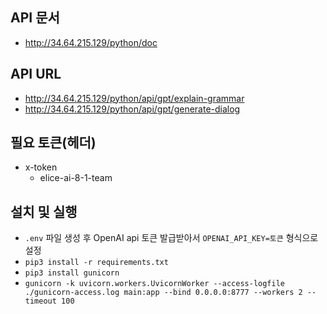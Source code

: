 ## API 문서

- http://34.64.215.129/python/doc


## API URL

- http://34.64.215.129/python/api/gpt/explain-grammar
- http://34.64.215.129/python/api/gpt/generate-dialog


## 필요 토큰(헤더)

- x-token
  - elice-ai-8-1-team


## 설치 및 실행
- `.env` 파일 생성 후 OpenAI api 토큰 발급받아서 `OPENAI_API_KEY=토큰` 형식으로 설정
- `pip3 install -r requirements.txt`
- `pip3 install gunicorn`
- `gunicorn -k uvicorn.workers.UvicornWorker --access-logfile ./gunicorn-access.log main:app --bind 0.0.0.0:8777 --workers 2 --timeout 100`
